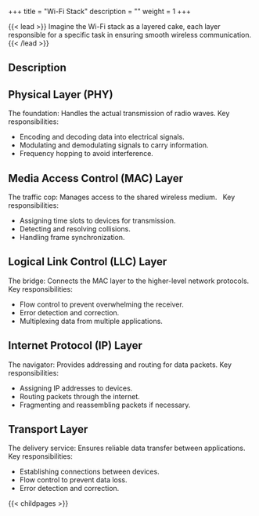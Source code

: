 +++
title = "Wi-Fi Stack"
description = ""
weight = 1
+++


{{< lead >}}
Imagine the Wi-Fi stack as a layered cake, each layer responsible for a specific task in ensuring smooth wireless communication.
{{< /lead >}}

## Description

## Physical Layer (PHY)
The foundation: Handles the actual transmission of radio waves.
Key responsibilities:
- Encoding and decoding data into electrical signals.
- Modulating and demodulating signals to carry information.
- Frequency hopping to avoid interference.
## Media Access Control (MAC) Layer
The traffic cop:
Manages access to the shared wireless medium.   
Key responsibilities:
- Assigning time slots to devices for transmission.
- Detecting and resolving collisions.
- Handling frame synchronization.
## Logical Link Control (LLC) Layer
The bridge: Connects the MAC layer to the higher-level network protocols.
Key responsibilities:
- Flow control to prevent overwhelming the receiver.
- Error detection and correction.
- Multiplexing data from multiple applications.
## Internet Protocol (IP) Layer
The navigator: Provides addressing and routing for data packets.
Key responsibilities:
- Assigning IP addresses to devices.
- Routing packets through the internet.
- Fragmenting and reassembling packets if necessary.
## Transport Layer
The delivery service: Ensures reliable data transfer between applications.
Key responsibilities:
- Establishing connections between devices.
- Flow control to prevent data loss.
- Error detection and correction.

{{< childpages >}}